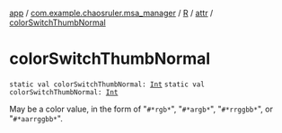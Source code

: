 [app](../../../index.md) / [com.example.chaosruler.msa_manager](../../index.md) / [R](../index.md) / [attr](index.md) / [colorSwitchThumbNormal](.)

# colorSwitchThumbNormal

`static val colorSwitchThumbNormal: `[`Int`](https://kotlinlang.org/api/latest/jvm/stdlib/kotlin/-int/index.html)
`static val colorSwitchThumbNormal: `[`Int`](https://kotlinlang.org/api/latest/jvm/stdlib/kotlin/-int/index.html)

May be a color value, in the form of "`#*rgb*`", "`#*argb*`", "`#*rrggbb*`", or "`#*aarrggbb*`".

